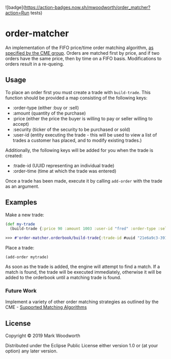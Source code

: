 ![badge](https://action-badges.now.sh/mwoodworth/order_matcher?action=Run tests)
# order-matcher

An implementation of the FIFO price/time order matching algorithm, [as specified by the CME group](https://www.cmegroup.com/confluence/display/EPICSANDBOX/Supported+Matching+Algorithms#SupportedMatchingAlgorithms-FIFO).  Orders are matched first by price, and if two orders have the same price, then by time on a FIFO basis.  Modifications to orders result in a re-queing. 

## Usage

To place an order first you must create a trade with `build-trade`.  This function should be provided a map consisting of the following keys:

- :order-type (either :buy or :sell)
- :amount (quantity of the purchase)
- :price (either the price the buyer is willing to pay or seller willing to accept)
- :security (ticker of the security to be purchased or sold)
- :user-id (entity executing the trade - this will be used to view a list of trades a customer has placed, and to modify existing trades.)

Additionally, the following keys will be added for you when the trade is created:
- :trade-id (UUID representing an individual trade)
- :order-time (time at which the trade was entered)
 
 Once a trade has been made, execute it by calling `add-order` with the trade as an argument.

## Examples

Make a new trade:

```clojure
(def my-trade
  (build-trade {:price 90 :amount 1003 :user-id "fred" :order-type :sell})
```

```clojure
>>> #'order-matcher.orderbook/build-trade{:trade-id #uuid "21e6a9c3-3918-4614-9c92-ee748a9b90f6", :trade {:price 90, :amount 1003, :user-id "fred", :order-type :sell, :order-time #object[java.time.LocalDateTime 0x1e7dc670 "2020-01-20T17:26:46.673"]}}
```

Place a trade:

`(add-order mytrade)`

As soon as the trade is added, the engine will attempt to find a match.  If a match is found, the trade will be executed immediately, otherwise it will be added to the orderbook until a matching trade is found.


### Future Work
Implement a variety of other order matching strategies as outlined by the CME - [Supported Matching Algorithms](https://www.cmegroup.com/confluence/display/EPICSANDBOX/Supported+Matching+Algorithms)

## License

Copyright © 2019 Mark Woodworth

Distributed under the Eclipse Public License either version 1.0 or (at
your option) any later version.
